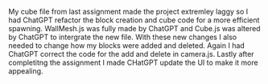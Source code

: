 My cube file from last assignment made the project extremley laggy so I had ChatGPT refactor the block creation and cube code for a more efficient
spawning. WallMesh.js was fully made by ChatGPT and Cube.js was altered by ChatGPT to intergrate the new file. With these new changes I also
needed to change how my blocks were added and deleted. Again I had ChatGPT correct the code for the add and delete in camera.js. Lastly after completitng the assignment I made CHatGPT update the UI to make it more appealing. 